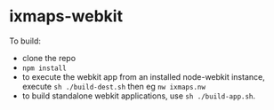 
# ixmaps-webkit

To build:

* clone the repo
* `npm install`
* to execute the webkit app from an installed node-webkit instance, execute `sh ./build-dest.sh` then eg `nw ixmaps.nw`
* to build standalone webkit applications, use `sh ./build-app.sh`.
